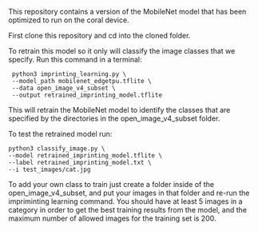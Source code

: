 This repository contains a version of the MobileNet model that has been optimized to run
on the coral device.

First clone this repository and cd into the cloned folder. 

To retrain this model so it only will classify the image classes that we specify. Run this command in
a terminal:
```
 python3 imprinting_learning.py \
 --model_path mobilenet_edgetpu.tflite \
 --data open_image_v4_subset \
 --output retrained_imprinting_model.tflite
```
This will retrain the MobileNet model to identify the classes that are specified
by the directories in the open_image_v4_subset folder. 

To test the retrained model run:
```
python3 classify_image.py \
--model retrained_imprinting_model.tflite \
--label retrained_imprinting_model.txt \
--i test_images/cat.jpg
```

To add your own class to train just create a folder inside of the open_image_v4_subset, and put your images in that folder and re-run the impriminting learning command. You should have at least 5 images in a category in order to get the best training results from the model, and the maximum number of allowed images for the training set is 200. 
